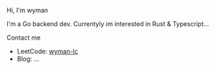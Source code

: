 Hi, I'm wyman

I'm a Go backend dev.
Currentyly im interested in Rust & Typescript...

Contact me

- LeetCode: [wyman-lc](https://leetcode.cn/u/lehman-s/)
- Blog: ...
